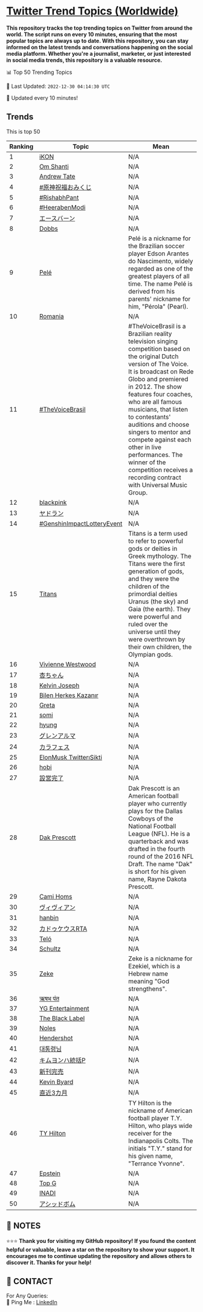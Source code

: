 [Twitter Trend Topics (Worldwide)](https://github.com/ErcinDedeoglu/Twitter-Trend-Topics)
==========

**This repository tracks the top trending topics on Twitter from around the world. 
The script runs on every 10 minutes, ensuring that the most popular topics are always up to date. 
With this repository, you can stay informed on the latest trends and conversations happening on the social media platform. 
Whether you're a journalist, marketer, or just interested in social media trends, this repository is a valuable resource.**


📊 Top 50 Trending Topics

📆 Last Updated: `2022-12-30 04:14:30 UTC`

🔧 Updated every 10 minutes!


## Trends

This is top 50

| Ranking | Topic | Mean |
| ------- | ------------ | ------------ |
| 1 | [iKON](http://twitter.com/search?q=iKON) | N/A |
| 2 | [Om Shanti](http://twitter.com/search?q=Om+Shanti) | N/A |
| 3 | [Andrew Tate](http://twitter.com/search?q=Andrew+Tate) | N/A |
| 4 | [#原神祝福おみくじ](http://twitter.com/search?q=%23%e5%8e%9f%e7%a5%9e%e7%a5%9d%e7%a6%8f%e3%81%8a%e3%81%bf%e3%81%8f%e3%81%98) | N/A |
| 5 | [#RishabhPant](http://twitter.com/search?q=%23RishabhPant) | N/A |
| 6 | [#HeerabenModi](http://twitter.com/search?q=%23HeerabenModi) | N/A |
| 7 | [エースバーン](http://twitter.com/search?q=%e3%82%a8%e3%83%bc%e3%82%b9%e3%83%90%e3%83%bc%e3%83%b3) | N/A |
| 8 | [Dobbs](http://twitter.com/search?q=Dobbs) | N/A |
| 9 | [Pelé](http://twitter.com/search?q=Pel%c3%a9) | Pelé is a nickname for the Brazilian soccer player Edson Arantes do Nascimento, widely regarded as one of the greatest players of all time. The name Pelé is derived from his parents' nickname for him, "Pérola" (Pearl). |
| 10 | [Romania](http://twitter.com/search?q=Romania) | N/A |
| 11 | [#TheVoiceBrasil](http://twitter.com/search?q=%23TheVoiceBrasil) | #TheVoiceBrasil is a Brazilian reality television singing competition based on the original Dutch version of The Voice. It is broadcast on Rede Globo and premiered in 2012. The show features four coaches, who are all famous musicians, that listen to contestants' auditions and choose singers to mentor and compete against each other in live performances. The winner of the competition receives a recording contract with Universal Music Group. |
| 12 | [blackpink](http://twitter.com/search?q=blackpink) | N/A |
| 13 | [ヤドラン](http://twitter.com/search?q=%e3%83%a4%e3%83%89%e3%83%a9%e3%83%b3) | N/A |
| 14 | [#GenshinImpactLotteryEvent](http://twitter.com/search?q=%23GenshinImpactLotteryEvent) | N/A |
| 15 | [Titans](http://twitter.com/search?q=Titans) | Titans is a term used to refer to powerful gods or deities in Greek mythology. The Titans were the first generation of gods, and they were the children of the primordial deities Uranus (the sky) and Gaia (the earth). They were powerful and ruled over the universe until they were overthrown by their own children, the Olympian gods. |
| 16 | [Vivienne Westwood](http://twitter.com/search?q=Vivienne+Westwood) | N/A |
| 17 | [杏ちゃん](http://twitter.com/search?q=%e6%9d%8f%e3%81%a1%e3%82%83%e3%82%93) | N/A |
| 18 | [Kelvin Joseph](http://twitter.com/search?q=Kelvin+Joseph) | N/A |
| 19 | [Bilen Herkes Kazanır](http://twitter.com/search?q=Bilen+Herkes+Kazan%c4%b1r) | N/A |
| 20 | [Greta](http://twitter.com/search?q=Greta) | N/A |
| 21 | [somi](http://twitter.com/search?q=somi) | N/A |
| 22 | [hyung](http://twitter.com/search?q=hyung) | N/A |
| 23 | [グレンアルマ](http://twitter.com/search?q=%e3%82%b0%e3%83%ac%e3%83%b3%e3%82%a2%e3%83%ab%e3%83%9e) | N/A |
| 24 | [カラフェス](http://twitter.com/search?q=%e3%82%ab%e3%83%a9%e3%83%95%e3%82%a7%e3%82%b9) | N/A |
| 25 | [ElonMusk TwitterıSikti](http://twitter.com/search?q=ElonMusk+Twitter%c4%b1Sikti) | N/A |
| 26 | [hobi](http://twitter.com/search?q=hobi) | N/A |
| 27 | [設営完了](http://twitter.com/search?q=%e8%a8%ad%e5%96%b6%e5%ae%8c%e4%ba%86) | N/A |
| 28 | [Dak Prescott](http://twitter.com/search?q=Dak+Prescott) | Dak Prescott is an American football player who currently plays for the Dallas Cowboys of the National Football League (NFL). He is a quarterback and was drafted in the fourth round of the 2016 NFL Draft. The name "Dak" is short for his given name, Rayne Dakota Prescott. |
| 29 | [Cami Homs](http://twitter.com/search?q=Cami+Homs) | N/A |
| 30 | [ヴィヴィアン](http://twitter.com/search?q=%e3%83%b4%e3%82%a3%e3%83%b4%e3%82%a3%e3%82%a2%e3%83%b3) | N/A |
| 31 | [hanbin](http://twitter.com/search?q=hanbin) | N/A |
| 32 | [カドゥケウスRTA](http://twitter.com/search?q=%e3%82%ab%e3%83%89%e3%82%a5%e3%82%b1%e3%82%a6%e3%82%b9RTA) | N/A |
| 33 | [Teló](http://twitter.com/search?q=Tel%c3%b3) | N/A |
| 34 | [Schultz](http://twitter.com/search?q=Schultz) | N/A |
| 35 | [Zeke](http://twitter.com/search?q=Zeke) | Zeke is a nickname for Ezekiel, which is a Hebrew name meaning "God strengthens". |
| 36 | [ऋषभ पंत](http://twitter.com/search?q=%e0%a4%8b%e0%a4%b7%e0%a4%ad+%e0%a4%aa%e0%a4%82%e0%a4%a4) | N/A |
| 37 | [YG Entertainment](http://twitter.com/search?q=YG+Entertainment) | N/A |
| 38 | [The Black Label](http://twitter.com/search?q=The+Black+Label) | N/A |
| 39 | [Noles](http://twitter.com/search?q=Noles) | N/A |
| 40 | [Hendershot](http://twitter.com/search?q=Hendershot) | N/A |
| 41 | [대통령님](http://twitter.com/search?q=%eb%8c%80%ed%86%b5%eb%a0%b9%eb%8b%98) | N/A |
| 42 | [キムヨンハ統括P](http://twitter.com/search?q=%e3%82%ad%e3%83%a0%e3%83%a8%e3%83%b3%e3%83%8f%e7%b5%b1%e6%8b%acP) | N/A |
| 43 | [新刊完売](http://twitter.com/search?q=%e6%96%b0%e5%88%8a%e5%ae%8c%e5%a3%b2) | N/A |
| 44 | [Kevin Byard](http://twitter.com/search?q=Kevin+Byard) | N/A |
| 45 | [直近3カ月](http://twitter.com/search?q=%e7%9b%b4%e8%bf%913%e3%82%ab%e6%9c%88) | N/A |
| 46 | [TY Hilton](http://twitter.com/search?q=TY+Hilton) | TY Hilton is the nickname of American football player T.Y. Hilton, who plays wide receiver for the Indianapolis Colts. The initials "T.Y." stand for his given name, "Terrance Yvonne". |
| 47 | [Epstein](http://twitter.com/search?q=Epstein) | N/A |
| 48 | [Top G](http://twitter.com/search?q=Top+G) | N/A |
| 49 | [INADI](http://twitter.com/search?q=INADI) | N/A |
| 50 | [アシッドボム](http://twitter.com/search?q=%e3%82%a2%e3%82%b7%e3%83%83%e3%83%89%e3%83%9c%e3%83%a0) | N/A |




## 📝 NOTES

⭐⭐⭐ **Thank you for visiting my GitHub repository! If you found the content helpful or valuable, leave a star on the repository to show your support. It encourages me to continue updating the repository and allows others to discover it. Thanks for your help!**

## 📨 CONTACT

 For Any Queries:  
            🏓 Ping Me : [LinkedIn](https://www.linkedin.com/in/ercindedeoglu/)